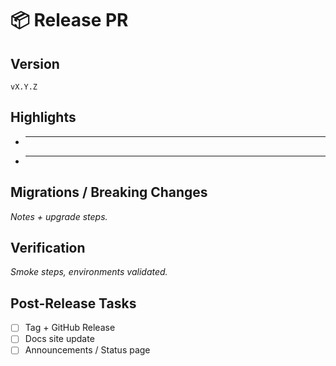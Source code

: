 # 📦 Release PR

## Version
`vX.Y.Z`

## Highlights
- ___
- ___

## Migrations / Breaking Changes
_Notes + upgrade steps._

## Verification
_Smoke steps, environments validated._

## Post-Release Tasks
- [ ] Tag + GitHub Release
- [ ] Docs site update
- [ ] Announcements / Status page
